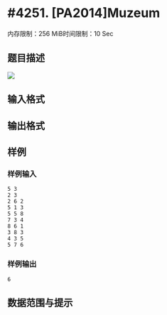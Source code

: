 # #4251. [PA2014]Muzeum

内存限制：256 MiB时间限制：10 Sec

## 题目描述

![](https://www.lydsy.com/JudgeOnline/upload/201508/11.PNG)

## 输入格式

## 输出格式

## 样例

### 样例输入

    
    5 3
    2 3
    2 6 2
    5 1 3
    5 5 8
    7 3 4
    8 6 1
    3 8 3
    4 3 5
    5 7 6
    

### 样例输出

    
    6
    

## 数据范围与提示

